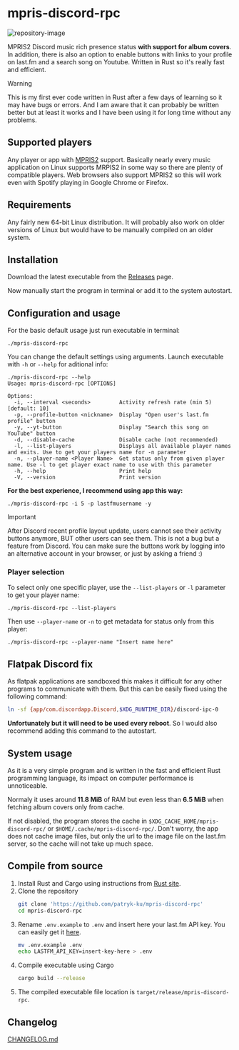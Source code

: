 # mpris-discord-rpc

![repository-image](https://github.com/user-attachments/assets/0bd6b69c-ea58-4a43-855e-1fffb9a7230a)

MPRIS2 Discord music rich presence status **with support for album covers**. In addition, there is also an option to enable buttons with links to your profile on last.fm and a search song on Youtube. Written in Rust so it's really fast and efficient.

> [!WARNING]
> This is my first ever code written in Rust after a few days of learning so it may have bugs or errors. And I am aware that it can probably be written better but at least it works and I have been using it for long time without any problems.

## Supported players

Any player or app with [MPRIS2](https://wiki.archlinux.org/title/MPRIS) support. Basically nearly every music application on Linux supports MRPIS2 in some way so there are plenty of compatible players. Web browsers also support MPRIS2 so this will work even with Spotify playing in Google Chrome or Firefox.

## Requirements

Any fairly new 64-bit Linux distribution. It will probably also work on older versions of Linux but would have to be manually compiled on an older system.

## Installation

Download the latest executable from the [Releases](https://github.com/patryk-ku/mpris-discord-rpc/releases) page.

Now manually start the program in terminal or add it to the system autostart.

## Configuration and usage

For the basic default usage just run executable in terminal:

```
./mpris-discord-rpc
```

You can change the default settings using arguments. Launch executable with `-h` or `--help` for aditional info:

```
./mpris-discord-rpc --help
Usage: mpris-discord-rpc [OPTIONS]

Options:
  -i, --interval <seconds>         Activity refresh rate (min 5) [default: 10]
  -p, --profile-button <nickname>  Display "Open user's last.fm profile" button
  -y, --yt-button                  Display "Search this song on YouTube" button
  -d, --disable-cache              Disable cache (not recommended)
  -l, --list-players               Displays all available player names and exits. Use to get your players name for -n parameter
  -n, --player-name <Player Name>  Get status only from given player name. Use -l to get player exact name to use with this parameter
  -h, --help                       Print help
  -V, --version                    Print version
```

**For the best experience, I recommend using app this way:**

```
./mpris-discord-rpc -i 5 -p lastfmusername -y
```

> [!IMPORTANT]
> After Discord recent profile layout update, users cannot see their activity buttons anymore, BUT other users can see them. This is not a bug but a feature from Discord. You can make sure the buttons work by logging into an alternative account in your browser, or just by asking a friend :)

### Player selection

To select only one specific player, use the `--list-players` or `-l` parameter to get your player name:

```
./mpris-discord-rpc --list-players
```

Then use `--player-name` or `-n` to get metadata for status only from this player:

```
./mpris-discord-rpc --player-name "Insert name here"
```

## Flatpak Discord fix

As flatpak applications are sandboxed this makes it difficult for any other programs to communicate with them. But this can be easily fixed using the following command:

```sh
ln -sf {app/com.discordapp.Discord,$XDG_RUNTIME_DIR}/discord-ipc-0
```
**Unfortunately but it will need to be used every reboot**. So I would also recommend adding this command to the autostart.

## System usage

As it is a very simple program and is written in the fast and efficient Rust programming language, its impact on computer performance is unnoticeable.

Normaly it uses around **11.8 MiB** of RAM but even less than **6.5 MiB** when fetching album covers only from cache.

If not disabled, the program stores the cache in `$XDG_CACHE_HOME/mpris-discord-rpc/` or `$HOME/.cache/mpris-discord-rpc/`. Don't worry, the app does not cache image files, but only the url to the image file on the last.fm server, so the cache will not take up much space.

## Compile from source
1. Install Rust and Cargo using instructions from [Rust site](https://www.rust-lang.org/).
2. Clone the repository
   ```sh
   git clone 'https://github.com/patryk-ku/mpris-discord-rpc'
   cd mpris-discord-rpc
   ```
3. Rename `.env.example` to `.env` and insert here your last.fm API key. You can easily get it [here](https://www.last.fm/pl/api).
   ```sh
   mv .env.example .env
   echo LASTFM_API_KEY=insert-key-here > .env
   ```
5. Compile executable using Cargo
   ```sh
   cargo build --release
   ```
6. The compiled executable file location is `target/release/mpris-discord-rpc`.

## Changelog

[CHANGELOG.md](CHANGELOG.md)
